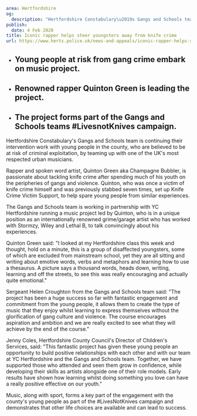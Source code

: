 ```yaml
area: Hertfordshire
og:
  description: "Hertfordshire Constabulary\u2019s Gangs and Schools team is continuing their intervention work with young people in the county, who are believed to be at risk of criminal exploitation, by teaming up with one of the UK\u2019s most respected urban musicians."
publish:
  date: 4 Feb 2020
title: Iconic rapper helps steer youngsters away from knife crime
url: https://www.herts.police.uk/news-and-appeals/iconic-rapper-helps-steer-youngsters-away-from-knife-crime-1333all
```

* ## Young people at risk from gang crime embark on music project.

 * ## Renowned rapper Quinton Green is leading the project.

 * ## The project forms part of the Gangs and Schools teams #LivesnotKnives campaign.

Hertfordshire Constabulary's Gangs and Schools team is continuing their intervention work with young people in the county, who are believed to be at risk of criminal exploitation, by teaming up with one of the UK's most respected urban musicians.

Rapper and spoken word artist, Quinton Green aka Champagne Bubbler, is passionate about tackling knife crime after spending much of his youth on the peripheries of gangs and violence. Quinton, who was once a victim of knife crime himself and was previously stabbed seven times, set up Knife Crime Victim Support, to help spare young people from similar experiences.

The Gangs and Schools team is working in partnership with YC Hertfordshire running a music project led by Quinton, who is in a unique position as an internationally renowned grime/garage artist who has worked with Stormzy, Wiley and Lethal B, to talk convincingly about his experiences.

Quinton Green said: "I looked at my Hertfordshire class this week and thought, hold on a minute, this is a group of disaffected youngsters, some of which are excluded from mainstream school, yet they are all sitting and writing about emotive words, verbs and metaphors and learning how to use a thesaurus. A picture says a thousand words, heads down, writing, learning and off the streets, to see this was really encouraging and actually quite emotional."

Sergeant Helen Croughton from the Gangs and Schools team said: "The project has been a huge success so far with fantastic engagement and commitment from the young people, it allows them to create the type of music that they enjoy whilst learning to express themselves without the glorification of gang culture and violence. The course encourages aspiration and ambition and we are really excited to see what they will achieve by the end of the course."

Jenny Coles, Hertfordshire County Council's Director of Children's Services, said: "This fantastic project has given these young people an opportunity to build positive relationships with each other and with our team at YC Hertfordshire and the Gangs and Schools team. Together, we have supported those who attended and seen them grow in confidence, while developing their skills as artists alongside one of their role models. Early results have shown how learning whilst doing something you love can have a really positive effective on our youth."

Music, along with sport, forms a key part of the engagement with the county's young people as part of the #LivesNotKnives campaign and demonstrates that other life choices are available and can lead to success.
